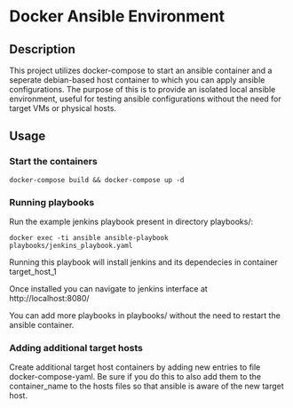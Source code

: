 # Docker Ansible Environment

## Description

This project utilizes docker-compose to start an ansible container and a seperate debian-based host container to which you can apply ansible configurations.
The purpose of this is to provide an isolated local ansible environment, useful for testing ansible configurations without the need for target VMs or physical hosts.

## Usage

### Start the containers

`docker-compose build && docker-compose up -d`

### Running playbooks

Run the example jenkins playbook present in directory playbooks/:

`docker exec -ti ansible ansible-playbook playbooks/jenkins_playbook.yaml`

Running this playbook will install jenkins and its dependecies in container target_host_1

Once installed you can navigate to jenkins interface at http://localhost:8080/

You can add more playbooks in playbooks/ without the need to restart the ansible container.

### Adding additional target hosts

Create additional target host containers by adding new entries to file docker-compose-yaml. Be sure if you do this to also add them to the container_name to the hosts files so that ansible is aware of the new target host.

